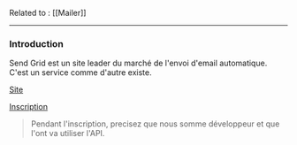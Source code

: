 Related to : [[Mailer]]

---

### Introduction

Send Grid est un site leader du marché de l'envoi d'email automatique. 
C'est un service comme d'autre existe. 

[Site](https://sendgrid.com/)

[Inscription](https://signup.sendgrid.com/)
> Pendant l'inscription, precisez que nous somme développeur et que l'ont va utiliser l'API.

